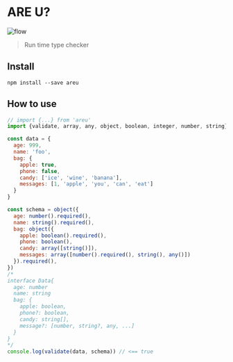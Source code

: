 # ARE U?

![flow][flow]

[flow]:https://img.shields.io/badge/typescript-2.6.*-blue.svg

> Run time type checker

## Install
``
npm install --save areu
``

## How to use
````javascript
// import {...} from 'areu'
import {validate, array, any, object, boolean, integer, number, string} from 'src/index'

const data = {
  age: 999,
  name: 'foo',
  bag: {
    apple: true,
    phone: false,
    candy: ['ice', 'wine', 'banana'],
    messages: [1, 'apple', 'you', 'can', 'eat']
  }
}

const schema = object({
  age: number().required(),
  name: string().required(),
  bag: object({
    apple: boolean().required(),
    phone: boolean(),
    candy: array([string()]),
    messages: array([number().required(), string(), any()])
  }).required(),
})
/*
interface Data{
  age: number
  name: string
  bag: {
    apple: boolean,
    phone?: boolean,
    candy: string[],
    message?: [number, string?, any, ...]
  }
}
*/
console.log(validate(data, schema)) // <== true

````
